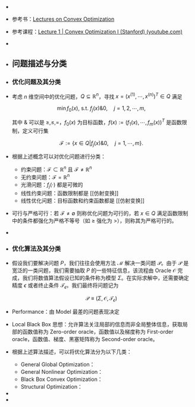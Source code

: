 -
- 参考书：[Lectures on Convex Optimization](https://www.123pan.com/s/plj7Vv-Z3223.html)
- 参考课程：[Lecture 1 | Convex Optimization I (Stanford) (youtube.com)](https://www.youtube.com/watch?v=McLq1hEq3UY&ab_channel=Stanford)
-
- ## 问题描述与分类
- ### 优化问题及其分类
- 考虑 $n$ 维空间中的优化问题，$Q \subseteq \mathbb{R}^n$，寻找 $x = (x^{(1)},\cdots,x^{(n)})^T \in Q$ 满足
  
  $$ \min f_0(x), ~ \mathrm{s.t.} ~ f_j(x) \& 0, \quad j = 1,2,\cdots,m, $$
  
  其中 $\&$ 可以是 $\geq, \leq, =$，$f_0(x)$ 为目标函数，$f(x) := (f_1(x),\cdots,f_m(x))^T$ 是函数限制，定义可行集
  
  $$ \mathscr{F} := \{x \in Q | f_j(x) \& 0, \quad j = 1,\cdots,m\}. $$
- 根据上述概念可以对优化问题进行分类：
	- 约束问题：$\mathscr{F} \subset \mathbb{R}^n$ 且 $\mathscr{F} \neq \mathbb{R}^n$
	- 无约束问题：$\mathscr{F} = \mathbb{R}^n$
	- 光滑问题：$f_j(\cdot)$ 都是可微的
	- 线性约束问题：函数限制都是 [[仿射变换]]
	- 线性优化问题：目标函数和约束函数都是 [[仿射变换]]
- 可行与严格可行：若 $\mathscr{F} \neq \emptyset$ 则称优化问题为可行的，若 $x \in Q$ 满足函数限制中的条件都强化为严格不等号（如 $\geq$ 强化为 $>$），则称其为严格可行的。
-
- ### 优化算法及其分类
- 假设我们要解决问题 $P$，我们往往会使用方法 $\mathscr{M}$ 解决一类问题 $\mathscr{P}$。由于 $\mathscr{P}$ 是宽泛的一类问题，我们需要抽取 $P$ 的一些特征信息，该流程由 Oracle $\mathscr{O}$ 完成，我们将数值算法假设已知的条件称为模型 $\Sigma$。在实际求解中，还需要确定精度 $\epsilon$ 或者终止条件 $\mathscr{T}_\epsilon$。我们最终将问题记为
  
  $$ \mathscr{P} \equiv (\Sigma, \mathscr{O}, \mathscr{T}_{\epsilon}) $$
- Performance：由 Model 最差的问题表现决定
- Local Black Box 思想：允许算法关注局部的信息而非全局整体信息，获取局部的函数值称为 Zero-order oracle，函数值以及梯度称为 First-order oracle，函数值、梯度、黑塞矩阵称为 Second-order oracle。
- 根据上述算法描述，可以将优化算法分为以下几类：
	- General Global Optimization：
	- General Nonlinear Optimization：
	- Black Box Convex Optimization：
	- Structural Optimization：
-
-